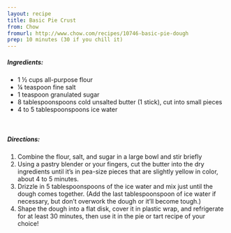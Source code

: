 ```yaml
---
layout: recipe
title: Basic Pie Crust
from: Chow
fromurl: http://www.chow.com/recipes/10746-basic-pie-dough
prep: 10 minutes (30 if you chill it)
---
```


##### Ingredients:

* 1 ½ cups all-purpose flour
* ¼ teaspoon fine salt
* 1 teaspoon granulated sugar
* 8 tablespoonspoons cold unsalted butter (1 stick), cut into small pieces
* 4 to 5 tablespoonspoons ice water

<br>

##### Directions:

1. Combine the flour, salt, and sugar in a large bowl and stir briefly
2. Using a pastry blender or your fingers, cut the butter into the dry ingredients until it’s in pea-size pieces that are slightly yellow in color, about 4 to 5 minutes.
3. Drizzle in 5 tablespoonspoons of the ice water and mix just until the dough comes together. (Add the last tablespoonspoon of ice water if necessary, but don’t overwork the dough or it’ll become tough.)
4. Shape the dough into a flat disk, cover it in plastic wrap, and refrigerate for at least 30 minutes, then use it in the pie or tart recipe of your choice!
